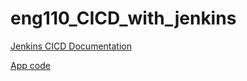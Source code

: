 # eng110_CICD_with_jenkins

[Jenkins CICD Documentation](./documentation/CICD_Pipeline.md)

[App code](./app_code/)
